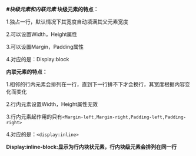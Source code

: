 ***#块级元素和内联元素***
**块级元素的特点：**

  1.独占一行，默认情况下其宽度自动填满其父元素宽度

  2.可以设置Width，Height属性

  3.可以设置Margin，Padding属性
  
  4.对应的是：Display:block
  
**内联元素的特点：**

  1.相邻的行内元素会排列在一行，直到下一行排不下才会换行，其宽度根据内容变化而变化
  
  2.行内元素设置Width，Height属性无效
  
  3.行内元素起作用的只有`<Margin-left,Margin-right,Padding-left,Padding-right>`
  
  4.对应的是：`<display:inline>`
  
  **Display:inline-block:显示为行内块状元素，行内块级元素会排列在同一行**
